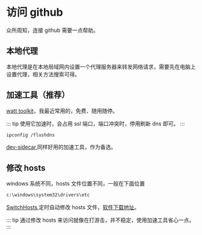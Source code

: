 # 访问 github

众所周知，连接 github 需要一点帮助。

## 本地代理

本地代理是在本地局域网内设置一个代理服务器来转发网络请求，需要先在电脑上设置代理，相关方法搜索可得。

## 加速工具（推荐）

[watt toolkit](https://steampp.net/)，我最近常用的，免费、随用随停。

::: tip
使用它加速时，会占用 ssl 端口，端口冲突时，停用刷新 dns 即可。
:::

```md
ipconfig /flushdns
```

[dev-sidecar](https://github.com/docmirror/dev-sidecar),同样好用的加速工具，作为备选。

## 修改 hosts

windows 系统不同，hosts 文件位置不同，一般在下面位置

```md
c:\windows\system32\drivers\etc
```

[SwitchHosts](https://github.com/oldj/SwitchHosts),定时自动修改 hosts 文件，[软件下载地址](https://github.com/oldj/SwitchHosts/releases)。

::: tip
通过修改 hosts 来访问就像在打游击，并不稳定，使用加速工具省心一点。
:::
